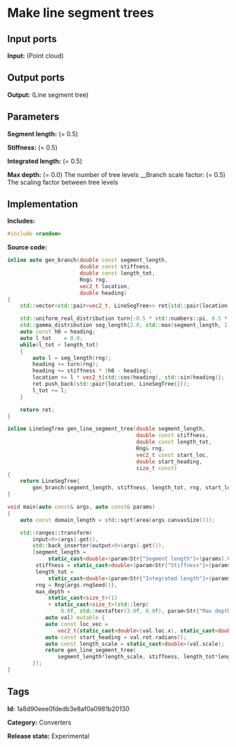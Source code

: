 # Make line segment trees

## Input ports

__Input:__ (Point cloud)

## Output ports

__Output:__ (Line segment tree)

## Parameters

__Segment length:__ (= 0.5)

__Stiffness:__ (= 0.5)

__Integrated length:__ (= 0.5)

__Max depth:__ (= 0.0) The number of tree levels __Branch scale factor: (= 0.5) The scaling factor between tree levels

## Implementation

__Includes:__

```c++
#include <random>
```

__Source code:__

```c++
inline auto gen_branch(double const segment_length,
                       double const stiffness,
                       double const length_tot,
                       Rng& rng,
                       vec2_t location,
                       double heading)
{
	std::vector<std::pair<vec2_t, LineSegTree>> ret{std::pair{location, LineSegTree{}}};

	std::uniform_real_distribution turn{-0.5 * std::numbers::pi, 0.5 * std::numbers::pi};
	std::gamma_distribution seg_length{2.0, std::max(segment_length, 1.0)};
	auto const h0 = heading;
	auto l_tot    = 0.0;
	while(l_tot < length_tot)
	{
		auto l = seg_length(rng);
		heading += turn(rng);
		heading += stiffness * (h0 - heading);
		location += l * vec2_t{std::cos(heading), std::sin(heading)};
		ret.push_back(std::pair{location, LineSegTree{}});
		l_tot += l;
	}

	return ret;
}

inline LineSegTree gen_line_segment_tree(double segment_length,
                                         double const stiffness,
                                         double const length_tot,
                                         Rng& rng,
                                         vec2_t const start_loc,
                                         double start_heading,
                                         size_t const)
{
	return LineSegTree{
	    gen_branch(segment_length, stiffness, length_tot, rng, start_loc, start_heading)};
}

void main(auto const& args, auto const& params)
{
	auto const domain_length = std::sqrt(area(args.canvasSize()));

	std::ranges::transform(
	    input<0>(args).get(),
	    std::back_inserter(output<0>(args).get()),
	    [segment_length =
	         static_cast<double>(param<Str{"Segment length"}>(params).value() * domain_length),
	     stiffness = static_cast<double>(param<Str{"Stiffness"}>(params).value()),
	     length_tot =
	         static_cast<double>(param<Str{"Integrated length"}>(params).value() * domain_length),
	     rng = Rng{args.rngSeed()},
	     max_depth =
	         static_cast<size_t>(1)
	         + static_cast<size_t>(std::lerp(
	             0.0f, std::nextafter(3.0f, 0.0f), param<Str{"Max depth"}>(params).value()))](
	        auto val) mutable {
		    auto const loc_vec =
		        vec2_t{static_cast<double>(val.loc.x), static_cast<double>(val.loc.y)};
		    auto const start_heading = val.rot.radians();
		    auto const length_scale = static_cast<double>(val.scale);
		    return gen_line_segment_tree(
		        segment_length*length_scale, stiffness, length_tot*length_scale, rng, loc_vec, start_heading, max_depth);
	    });
}
```

## Tags

__Id:__ 1a8d90eee0fdedb3e8af0a0981b20130

__Category:__ Converters

__Release state:__ Experimental